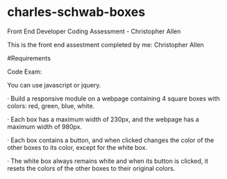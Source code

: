# charles-schwab-boxes
Front End Developer Coding Assessment - Christopher Allen

This is the front end assestment completed by me: Christopher Allen

#Requirements 

Code Exam: 

You can use javascript or jquery. 

·         Build a responsive module on a webpage containing 4 square boxes with colors: red, green, blue, white.

·         Each box has a maximum width of 230px, and the webpage has a maximum width of 980px.

·         Each box contains a button, and when clicked changes the color of the other boxes to its color, except for the white box.

·         The white box always remains white and when its button is clicked, it resets the colors of the other boxes to their original colors.
